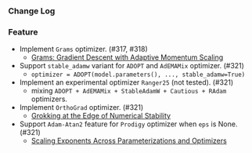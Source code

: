 ### Change Log

### Feature

* Implement `Grams` optimizer. (#317, #318)
    * [Grams: Gradient Descent with Adaptive Momentum Scaling](https://arxiv.org/abs/2412.17107) 
* Support `stable_adamw` variant for `ADOPT` and `AdEMAMix` optimizer. (#321)
    * `optimizer = ADOPT(model.parameters(), ..., stable_adamw=True)`
* Implement an experimental optimizer `Ranger25` (not tested). (#321)
    * mixing `ADOPT + AdEMAMix + StableAdamW + Cautious + RAdam` optimizers.
* Implement `OrthoGrad` optimizer. (#321)
    * [Grokking at the Edge of Numerical Stability](https://arxiv.org/abs/2501.04697)
* Support `Adam-Atan2` feature for `Prodigy` optimizer when `eps` is None. (#321)
    * [Scaling Exponents Across Parameterizations and Optimizers](https://arxiv.org/abs/2407.05872) 
